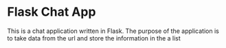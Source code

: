 # Flask Chat App

This is a chat application written in Flask. The purpose of the application is to take data from the url and store the information in the a list
